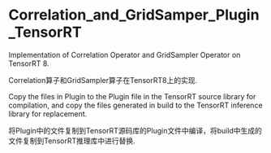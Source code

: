 # Correlation_and_GridSamper_Plugin_TensorRT
Implementation of Correlation Operator and GridSampler Operator on TensorRT 8.

Correlation算子和GridSampler算子在TensorRT8上的实现.

Copy the files in Plugin to the Plugin file in the TensorRT source library for compilation, and copy the files generated in build to the TensorRT inference library for replacement.

将Plugin中的文件复制到TensorRT源码库的Plugin文件中编译，将build中生成的文件复制到TensorRT推理库中进行替换.
